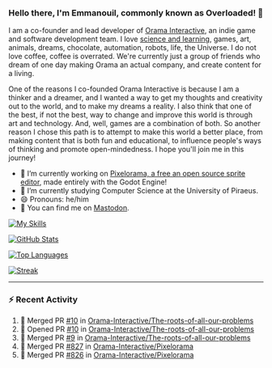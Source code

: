 ### Hello there, I'm Emmanouil, commonly known as Overloaded! 👋
I am a co-founder and lead developer of [Orama Interactive](https://www.orama-interactive.com/), an indie game and software development team. I love [science and learning](https://github.com/OverloadedOrama/KnowledgeBase), games, art, animals, dreams, chocolate, automation, robots, life, the Universe. I do not love coffee, coffee is overrated. We're currently just a group of friends who dream of one day making Orama an actual company, and create content for a living.

One of the reasons I co-founded Orama Interactive is because I am a thinker and a dreamer, and I wanted a way to get my thoughts and creativity out to the world, and to make my dreams a reality. I also think that one of the best, if not the best, way to change and improve this world is through art and technology. And, well, games are a combination of both. So another reason I chose this path is to attempt to make this world a better place, from making content that is both fun and educational, to influence people's ways of thinking and promote open-mindedness. I hope you'll join me in this journey!

- 🔭 I’m currently working on [Pixelorama, a free an open source sprite editor](https://github.com/Orama-Interactive/Pixelorama), made entirely with the Godot Engine!
- 🌱 I’m currently studying Computer Science at the University of Piraeus.
- 😄 Pronouns: he/him
- 🐘 You can find me on <a rel="me" href="https://mastodon.social/@Overloaded">Mastodon</a>.

[![My Skills](https://skillicons.dev/icons?i=godot,py,cpp,cs,git,linux,html)](https://skillicons.dev)

[![GitHub Stats](https://github-readme-stats.vercel.app/api/?username=OverloadedOrama&count_private=true&show_icons=true&theme=merko)](https://github.com/anuraghazra/github-readme-stats)

[![Top Languages](https://github-readme-stats.vercel.app/api/top-langs/?username=OverloadedOrama&count_private=true&layout=compact&theme=merko)](https://github.com/anuraghazra/github-readme-stats)

[![Streak](https://github-readme-streak-stats.herokuapp.com/?user=OverloadedOrama&theme=vision-friendly-dark)](https://git.io/streak-stats)

---

### :zap: Recent Activity

<!--START_SECTION:activity-->
1. 🎉 Merged PR [#10](https://github.com/Orama-Interactive/The-roots-of-all-our-problems/pull/10) in [Orama-Interactive/The-roots-of-all-our-problems](https://github.com/Orama-Interactive/The-roots-of-all-our-problems)
2. 💪 Opened PR [#10](https://github.com/Orama-Interactive/The-roots-of-all-our-problems/pull/10) in [Orama-Interactive/The-roots-of-all-our-problems](https://github.com/Orama-Interactive/The-roots-of-all-our-problems)
3. 🎉 Merged PR [#9](https://github.com/Orama-Interactive/The-roots-of-all-our-problems/pull/9) in [Orama-Interactive/The-roots-of-all-our-problems](https://github.com/Orama-Interactive/The-roots-of-all-our-problems)
4. 🎉 Merged PR [#827](https://github.com/Orama-Interactive/Pixelorama/pull/827) in [Orama-Interactive/Pixelorama](https://github.com/Orama-Interactive/Pixelorama)
5. 🎉 Merged PR [#826](https://github.com/Orama-Interactive/Pixelorama/pull/826) in [Orama-Interactive/Pixelorama](https://github.com/Orama-Interactive/Pixelorama)
<!--END_SECTION:activity-->

<!--
**OverloadedOrama/OverloadedOrama** is a ✨ _special_ ✨ repository because its `README.md` (this file) appears on your GitHub profile.

Here are some ideas to get you started:

- 👯 I’m looking to collaborate on ...
- 🤔 I’m looking for help with ...
- 💬 Ask me about ...
- 📫 How to reach me: ...
- ⚡ Fun fact: ...
-->
